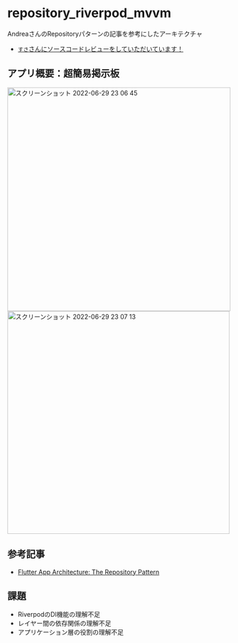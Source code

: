 # repository_riverpod_mvvm

AndreaさんのRepositoryパターンの記事を参考にしたアーキテクチャ

- [`すさ`さんにソースコードレビューをしていただいています！](https://github.com/nzmgfdprs/repository_riverpod_mvvm/issues/1)

## アプリ概要：超簡易掲示板
<img width="502" alt="スクリーンショット 2022-06-29 23 06 45" src="https://user-images.githubusercontent.com/39579511/176461489-4b7554ed-362c-424c-b614-846a7a5895e4.png"><img width="500" alt="スクリーンショット 2022-06-29 23 07 13" src="https://user-images.githubusercontent.com/39579511/176461520-d7d8a8ce-6bc6-490f-96b3-84156941fd9b.png">

## 参考記事

- [Flutter App Architecture: The Repository Pattern](https://codewithandrea.com/articles/flutter-repository-pattern/)

## 課題

- RiverpodのDI機能の理解不足
- レイヤー間の依存関係の理解不足
- アプリケーション層の役割の理解不足
